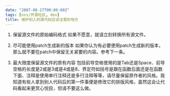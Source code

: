 ```yaml
---
date: "2007-08-27T00:00:00Z"
tags: [oss/开源社区, dev]
title: 维护别人的源代码应该注意的地方
---
```


1. 保留源文件的原始编码格式
   如果不愿意，就请立刻转换所有源文件。

2. 尽可能使用patch生成新的版本
   如果你认为有必要使用patch生成新的版本，那么就不要在patch中保留无关紧要的内容。参考下一条。

3. 最大限度保留源文件的原有内容
   包括前导空格使用的是Tab还是Space、前导空格的长度是2或是3或是4或是8、界定符如括号是跟在函数后面还是在函数下面、注释是使用单行注释还是多行注释等等，请尽量保留原作者的风格。我知道有些人拿到别人代码后的第一件事便是修改它的排版风格，虽然这会让代码看起来更赏心悦目，但请不要这么做。 
